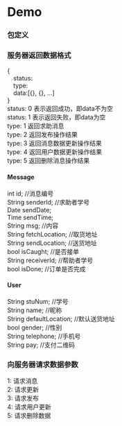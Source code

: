    # Demo
### 包定义  
### 服务器返回数据格式  
{  
&emsp;status:  
&emsp;type:  
&emsp;data:[{}, {}, ...]  
}  
status: 0 表示返回成功，即data不为空  
status: 1 表示返回失败，即data为空  
type: 1 返回求助消息  
type: 2 返回发布操作结果  
type: 3 返回消息数据更新操作结果  
type: 4 返回用户数据更新操作结果  
type: 5 返回删除消息操作结果  
#### Message 
int id; //消息编号  
String senderId; //求助者学号  
Date sendDate;  
Time sendTime;  
String msg; //内容  
String fetchLocation; //取货地址  
String sendLocation; //送货地址  
bool isCaught; //是否接单  
String receiverId; //帮助者学号  
bool isDone; //订单是否完成  
#### User
String stuNum; //学号  
String name; //昵称  
String defaultLocation; //默认送货地址  
bool gender; //性别  
String telephone; //手机号  
String pay; //支付二维码  
### 向服务器请求数据参数
1: 请求消息  
2: 请求更新  
3: 请求发布  
4: 请求用户更新  
5: 请求删除数据  
